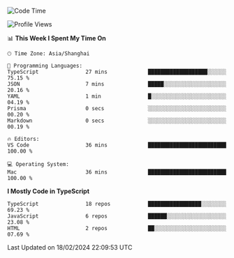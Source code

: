 <!--START_SECTION:waka-->
![Code Time](http://img.shields.io/badge/Code%20Time-5%2C784%20hrs%2053%20mins-blue)

![Profile Views](http://img.shields.io/badge/Profile%20Views-2-blue)

📊 **This Week I Spent My Time On** 

```text
🕑︎ Time Zone: Asia/Shanghai

💬 Programming Languages: 
TypeScript               27 mins             ███████████████████░░░░░░   75.15 % 
JSON                     7 mins              █████░░░░░░░░░░░░░░░░░░░░   20.16 % 
YAML                     1 min               █░░░░░░░░░░░░░░░░░░░░░░░░   04.19 % 
Prisma                   0 secs              ░░░░░░░░░░░░░░░░░░░░░░░░░   00.20 % 
Markdown                 0 secs              ░░░░░░░░░░░░░░░░░░░░░░░░░   00.19 % 

🔥 Editors: 
VS Code                  36 mins             █████████████████████████   100.00 % 

💻 Operating System: 
Mac                      36 mins             █████████████████████████   100.00 % 
```

**I Mostly Code in TypeScript** 

```text
TypeScript               18 repos            █████████████████░░░░░░░░   69.23 % 
JavaScript               6 repos             ██████░░░░░░░░░░░░░░░░░░░   23.08 % 
HTML                     2 repos             ██░░░░░░░░░░░░░░░░░░░░░░░   07.69 % 
```




 Last Updated on 18/02/2024 22:09:53 UTC
<!--END_SECTION:waka-->

